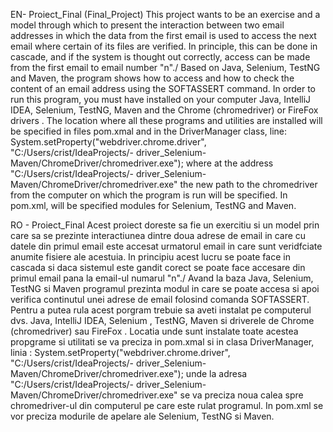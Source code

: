 EN- Proiect_Final (Final_Project)
This project wants to be an exercise and a model through which to present the interaction between two email addresses in which the data from the first email is used to access the next email where certain of its files are verified.
In principle, this can be done in cascade, and if the system is thought out correctly, access can be made from the first email to email number "n"./
Based on Java, Selenium, TestNG and Maven, the program shows how to access and how to check the content of an email address using the SOFTASSERT command.
In order to run this program, you must have installed on your computer  Java, IntelliJ IDEA, Selenium, TestNG, Maven and the Chrome (chromedriver) or FireFox drivers .
The location where all these programs and utilities are installed will be specified in files pom.xmal and in the DriverManager class, line:
System.setProperty("webdriver.chrome.driver", "C:/Users/crist/IdeaProjects/- driver_Selenium-Maven/ChromeDriver/chromedriver.exe");
where at the address "C:/Users/crist/IdeaProjects/- driver_Selenium-Maven/ChromeDriver/chromedriver.exe" the new path to the chromedriver from the computer on which the program is run will be specified.
In pom.xml, will be specified modules for Selenium, TestNG and Maven.

RO - Proiect_Final
Acest proiect doreste sa fie un exercitiu si un model prin care sa se prezinte interactiunea dintre doua adrese de email in care cu datele din primul email este accesat urmatorul email in care sunt veridfciate anumite fisiere ale acestuia.
In principiu acest lucru se poate face in cascada si daca sistemul este gandit corect se poate face accesare din primul email pana la email-ul numarul "n"./
Avand la baza Java, Selenium, TestNG si Maven programul prezinta modul in care se poate accesa si apoi verifica continutul unei adrese de email folosind comanda SOFTASSERT.
Pentru a putea rula acest porgram trebuie sa aveti instalat pe computerul dvs. Java, IntelliJ IDEA, Selenium , TestNG, Maven si driverele de Chrome (chromedriver) sau FireFox . 
Locatia unde sunt instalate toate acestea propgrame si utilitati se va preciza in pom.xmal si in clasa DriverManager, linia  :
System.setProperty("webdriver.chrome.driver", "C:/Users/crist/IdeaProjects/- driver_Selenium-Maven/ChromeDriver/chromedriver.exe");
unde la adresa "C:/Users/crist/IdeaProjects/- driver_Selenium-Maven/ChromeDriver/chromedriver.exe" se va preciza noua calea spre chromedriver-ul din computerul pe care este rulat programul.
In pom.xml se vor preciza modurile de apelare ale Selenium, TestNG si Maven.
